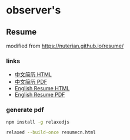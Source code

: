 # observer's

## Resume

modified from https://nuterian.github.io/resume/

### links

- [中文简历 HTML](https://observerss.github.io/resumecn.html)
- [中文简历 PDF](https://observerss.github.io/resumecn.pdf)
- [English Resume HTML]()
- [English Resume PDF]()

### generate pdf

```bash
npm install -g relaxedjs

relaxed --build-once resumecn.html
```

